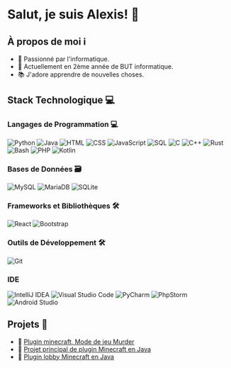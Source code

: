 # Salut, je suis Alexis! 👋

## À propos de moi ℹ️

- 🌱 Passionné par l'informatique.
- 💼 Actuellement en 2ème année de BUT informatique.
- 📚 J'adore apprendre de nouvelles choses. 

## Stack Technologique 💻

### Langages de Programmation 💻

![Python](https://img.shields.io/badge/-Python-3776AB?style=for-the-badge&logo=python&logoColor=white)
![Java](https://img.shields.io/badge/-Java-007396?style=for-the-badge&logo=java&logoColor=white)
![HTML](https://img.shields.io/badge/-HTML-E34F26?style=for-the-badge&logo=html5&logoColor=white)
![CSS](https://img.shields.io/badge/-CSS-1572B6?style=for-the-badge&logo=css3&logoColor=white)
![JavaScript](https://img.shields.io/badge/-JavaScript-F7DF1E?style=for-the-badge&logo=javascript&logoColor=black)
![SQL](https://img.shields.io/badge/-SQL-4479A1?style=for-the-badge&logo=mysql&logoColor=white)
![C](https://img.shields.io/badge/-C-A8B9CC?style=for-the-badge&logo=c&logoColor=white)
![C++](https://img.shields.io/badge/-C++-00599C?style=for-the-badge&logo=c%2B%2B&logoColor=white)
![Rust](https://img.shields.io/badge/-Rust-000000?style=for-the-badge&logo=rust&logoColor=E57324)
![Bash](https://img.shields.io/badge/-Bash-4EAA25?style=for-the-badge&logo=gnu-bash&logoColor=white)
![PHP](https://img.shields.io/badge/-PHP-777BB4?style=for-the-badge&logo=php&logoColor=white)
![Kotlin](https://img.shields.io/badge/-Kotlin-0095D5?style=for-the-badge&logo=kotlin&logoColor=white)

### Bases de Données 🗃️

![MySQL](https://img.shields.io/badge/-MySQL-4479A1?style=for-the-badge&logo=mysql&logoColor=white)
![MariaDB](https://img.shields.io/badge/-MariaDB-003545?style=for-the-badge&logo=mariadb&logoColor=white)
![SQLite](https://img.shields.io/badge/-SQLite-003545?style=for-the-badge&logo=sqlite&logoColor=white)

### Frameworks et Bibliothèques 🛠️

![React](https://img.shields.io/badge/-React-61DAFB?style=for-the-badge&logo=react&logoColor=white)
![Bootstrap](https://img.shields.io/badge/-Bootstrap-563D7C?style=for-the-badge&logo=bootstrap&logoColor=white)

### Outils de Développement 🛠️

![Git](https://img.shields.io/badge/-Git-F05032?style=for-the-badge&logo=git&logoColor=white)

### IDE

![IntelliJ IDEA](https://img.shields.io/badge/-IntelliJ%20IDEA-000000?style=for-the-badge&logo=intellij-idea&logoColor=white)
![Visual Studio Code](https://img.shields.io/badge/-Visual%20Studio%20Code-007ACC?style=for-the-badge&logo=visual-studio-code&logoColor=white)
![PyCharm](https://img.shields.io/badge/-PyCharm-000000?style=for-the-badge&logo=pycharm&logoColor=white)
![PhpStorm](https://img.shields.io/badge/-PhpStorm-000000?style=for-the-badge&logo=phpstorm&logoColor=white)
![Android Studio](https://img.shields.io/badge/-Android%20Studio-3DDC84?style=for-the-badge&logo=android-studio&logoColor=white)

## Projets 🚀
- 🚀 [Plugin minecraft, Mode de jeu Murder](https://github.com/RedSpash/Red_Murder-2.0)
- 🚀 [Projet principal de plugin Minecraft en Java](https://github.com/RedSpash/DeadPVP-Core)
- 🚀 [Plugin lobby Minecraft en Java](https://github.com/RedSpash/DeadPVP-Lobby-2)
